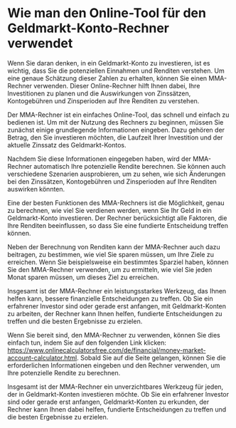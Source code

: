 Wie man den Online-Tool für den Geldmarkt-Konto-Rechner verwendet
=================================================================

Wenn Sie daran denken, in ein Geldmarkt-Konto zu investieren, ist es wichtig, dass Sie die potenziellen Einnahmen und Renditen verstehen. Um eine genaue Schätzung dieser Zahlen zu erhalten, können Sie einen MMA-Rechner verwenden. Dieser Online-Rechner hilft Ihnen dabei, Ihre Investitionen zu planen und die Auswirkungen von Zinssätzen, Kontogebühren und Zinsperioden auf Ihre Renditen zu verstehen.

Der MMA-Rechner ist ein einfaches Online-Tool, das schnell und einfach zu bedienen ist. Um mit der Nutzung des Rechners zu beginnen, müssen Sie zunächst einige grundlegende Informationen eingeben. Dazu gehören der Betrag, den Sie investieren möchten, die Laufzeit Ihrer Investition und der aktuelle Zinssatz des Geldmarkt-Kontos.

Nachdem Sie diese Informationen eingegeben haben, wird der MMA-Rechner automatisch Ihre potenzielle Rendite berechnen. Sie können auch verschiedene Szenarien ausprobieren, um zu sehen, wie sich Änderungen bei den Zinssätzen, Kontogebühren und Zinsperioden auf Ihre Renditen auswirken könnten.

Eine der besten Funktionen des MMA-Rechners ist die Möglichkeit, genau zu berechnen, wie viel Sie verdienen werden, wenn Sie Ihr Geld in ein Geldmarkt-Konto investieren. Der Rechner berücksichtigt alle Faktoren, die Ihre Renditen beeinflussen, so dass Sie eine fundierte Entscheidung treffen können.

Neben der Berechnung von Renditen kann der MMA-Rechner auch dazu beitragen, zu bestimmen, wie viel Sie sparen müssen, um Ihre Ziele zu erreichen. Wenn Sie beispielsweise ein bestimmtes Sparziel haben, können Sie den MMA-Rechner verwenden, um zu ermitteln, wie viel Sie jeden Monat sparen müssen, um dieses Ziel zu erreichen.

Insgesamt ist der MMA-Rechner ein leistungsstarkes Werkzeug, das Ihnen helfen kann, bessere finanzielle Entscheidungen zu treffen. Ob Sie ein erfahrener Investor sind oder gerade erst anfangen, mit Geldmarkt-Konten zu arbeiten, der Rechner kann Ihnen helfen, fundierte Entscheidungen zu treffen und die besten Ergebnisse zu erzielen.

Wenn Sie bereit sind, den MMA-Rechner zu verwenden, können Sie dies einfach tun, indem Sie auf den folgenden Link klicken: <https://www.onlinecalculatorsfree.com/de/financial/money-market-account-calculator.html>. Sobald Sie auf die Seite gelangen, können Sie die erforderlichen Informationen eingeben und den Rechner verwenden, um Ihre potenzielle Rendite zu berechnen.

Insgesamt ist der MMA-Rechner ein unverzichtbares Werkzeug für jeden, der in Geldmarkt-Konten investieren möchte. Ob Sie ein erfahrener Investor sind oder gerade erst anfangen, Geldmarkt-Konten zu erkunden, der Rechner kann Ihnen dabei helfen, fundierte Entscheidungen zu treffen und die besten Ergebnisse zu erzielen.
